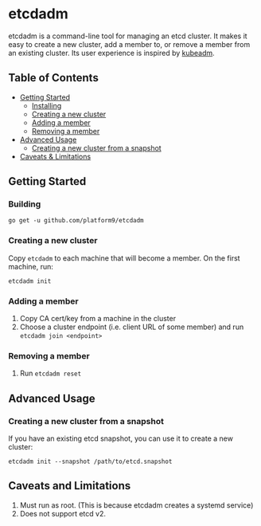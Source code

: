 etcdadm
=======

etcdadm is a command-line tool for managing an etcd cluster. It makes it easy to create a new cluster, add a member to, or remove a member from an existing cluster. Its user experience is inspired by [kubeadm](https://kubernetes.io/docs/reference/setup-tools/kubeadm/).

## Table of Contents

  - [Getting Started](#getting-started)
    - [Installing](#installing)
    - [Creating a new cluster](#creating-a-new-cluster)
    - [Adding a member](#adding-a-member)
    - [Removing a member](#removing-a-member)
  - [Advanced Usage](#advanced-usage)
    - [Creating a new cluster from a snapshot](#creating-a-new-cluster-from-a-snapshot)
  - [Caveats & Limitations](#caveats--limitations)

## Getting Started

### Building

```
go get -u github.com/platform9/etcdadm
```

### Creating a new cluster

Copy `etcdadm` to each machine that will become a member. On the first machine, run:

```
etcdadm init
```

### Adding a member

1. Copy CA cert/key from a machine in the cluster
2. Choose a cluster endpoint (i.e. client URL of some member) and run `etcdadm join <endpoint>`

### Removing a member

1. Run `etcdadm reset`

## Advanced Usage

### Creating a new cluster from a snapshot

If you have an existing etcd snapshot, you can use it to create a new cluster:

```
etcdadm init --snapshot /path/to/etcd.snapshot
```

## Caveats and Limitations

1. Must run as root. (This is because etcdadm creates a systemd service)
2. Does not support etcd v2.